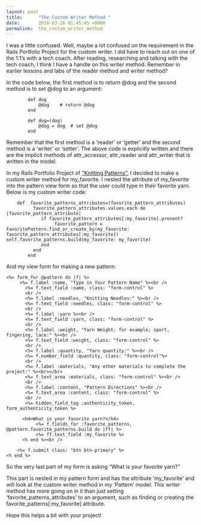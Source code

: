 ```yaml
---
layout: post
title:      "The Custom Writer Method "
date:       2018-03-26 01:45:45 +0000
permalink:  the_custom_writer_method
---
```



I was a little confused. Well, maybe a lot confused on the requirement in the Rails Portfolio Project for the custom writer. I did have to reach out on one of the 1:1’s with a tech coach. After reading, researching and talking with the tech coach, I think I have a handle on this writer method. Remember in earlier lessons and labs of the reader method and writer method? 

In the code below, the first method is to return @dog and the second method is to set @dog to an argument:

```
		def dog 
		    @dog  	# return @dog
		end 

		def dog=(dog)
		    @dog = dog 	# set @dog
		end

```

Remember that the first method is a ‘reader’ or ‘getter’ and the second method is a ‘writer’ or ‘setter’.  The above code is explicitly written and there are the implicit methods of attr_accessor, attr_reader and attr_writer that is written in the model. 

In my Rails Portfolio Project of ["Knitting Patterns"](https://github.com/Christy743/knitting_patterns_rails),  I decided to make a custom writer method for my_favorite.  I nested the attribute of my_favorite into the pattern view form so that the user could type in their favorite yarn.  Below is my custom writer code:

```
	def  favorite_patterns_attributes=(favorite_pattern_attributes)
       	  favorite_pattern_attributes.values.each do |favorite_pattern_attribute|
     	     if favorite_pattern_attributes[:my_favorite].present?
                  favorite_pattern = FavoritePattern.find_or_create_by(my_favorite: favorite_pattern_attributes[:my_favorite])		 	  self.favorite_patterns.build(my_favorite: my_favorite)
             end
          end
        end
```

And my view form for making a new pattern:

```
<%= form_for @pattern do |f| %>
     <%= f.label :name, "Type in Your Pattern Name" %><br />
       <%= f.text_field :name, class: "form-control" %>
       <br />
       <%= f.label :needles, "Knitting Needles:" %><br />
       <%= f.text_field :needles, class: "form-control" %>
       <br />
       <%= f.label :yarn %><br />
       <%= f.text_field :yarn, class: "form-control" %>
       <br />
       <%= f.label :weight, "Yarn Weight; for example; sport, fingering, lace:" %><br />
       <%= f.text_field :weight, class: "form-control" %>
       <br />
       <%= f.label :quantity, "Yarn quantity:" %><br />
       <%= f.number_field :quantity, class: "form-control"%>
       <br />
       <%= f.label :materials, "Any other materials to complete the project:" %><br></br>
       <%= f.text_area :materials, class: "form-control" %><br />
       <br />
       <%= f.label :content, "Pattern Directions" %><br />
       <%= f.text_area :content, class: "form-control" %>
       <br />
       <%= hidden_field_tag :authenticity_token, form_authenticity_token %>

      <h4>What is your favorite yarn?</h4>
           <%= f.fields_for :favorite_patterns, @pattern.favorite_patterns.build do |ff| %>
           <%= ff.text_field :my_favorite %>
      <% end %><br />

    <%= f.submit class: "btn btn-primary" %>
<% end %>

```

So the very last part of my form is asking “What is your favorite yarn?”

This part is nested in my pattern form and has the attribute ‘my_favorite’ and will look at the custom writer method in my ‘Pattern’ model. This writer method has more going on in it than just setting ‘favorite_patterns_attributes’ to an argument, such as finding or creating the favorite_patterns[:my_favorite] attribute.

Hope this helps a bit with your project!
